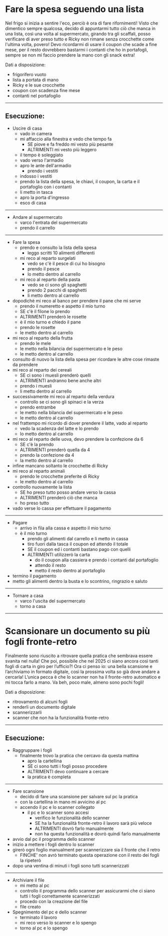 # Fare la spesa seguendo una lista

Nel frigo si inizia a sentire l'eco, perciò è ora di fare rifornimenti!
Visto che dimentico sempre qualcosa, decido di appuntarmi tutto ciò che manca in una lista, così una volta al supermercato, girando tra gli scaffali, posso verificare di aver preso tutto e Ricky non rimane senza crocchette come l'ultima volta, povero! Devo ricordarmi di usare il coupon che scade a fine mese, per il resto dovrebbero bastarmi i contanti che ho in portafogli, sempre se non mi faccio prendere la mano con gli snack extra!


Dati a disposizione:
- frigorifero vuoto
- lista a portata di mano
- Ricky e le sue crocchette
- coupon con scadenza fine mese
- contanti nel portafoglio
---

## Esecuzione:

- Uscire di casa
  - vado in camera
  - mi affaccio alla finestra e vedo che tempo fa
     - SE piove e fa freddo mi vesto più pesante
     - ALTRIMENTI mi vesto più leggero
  - il tempo è soleggiato
  - vado verso l'armadio
  - apro le ante dell'armadio
    - prendo i vestiti
  - indosso i vestiti
  - prendo la lista della spesa, le chiavi, il coupon, la carta e il portafoglio con i contanti
  - li metto in tasca
  - apro la porta d'ingresso
  - esco di casa
---
- Andare al supermercato
  - varco l'entrata del supermercato
  - prendo il carrello
---
- Fare la spesa
  - prendo e consulto la lista della spesa
    - leggo scritti 10 alimenti differenti
  - mi reco al reparto surgelati
    - vedo se c'è il pesce di cui ho bisogno
    - prendo il pesce
    - lo metto dentro al carrello
  - mi reco al reparto della pasta
    - vedo se ci sono gli spaghetti
    - prendo 2 pacchi di spaghetti
    - li metto dentro al carrello
 - dopodichè mi reco al banco per prendere il pane che mi serve
   - prendo il numeretto e aspetto il mio turno
   - SE c'è il filone lo prendo
   - ALTRIMENTI prenderò le rosette
   - è il mio turno e chiedo il pane
   - prendo le rosette 
   - le metto dentro al carrello
 - mi reco al reparto della frutta
   - prendo le mele
   - le metto nella bilancia del supermercato e le peso
   - le metto dentro al carrello 
 - consulto di nuovo la lista della spesa per ricordare le altre cose rimaste da prendere
 - mi reco al reparto dei cereali
   - SE ci sono i muesli prenderò quelli
   - ALTRIMENTI andranno bene anche altri
   - prendo i muesli
   - li metto dentro al carrello
 - successivamente mi reco al reparto della verdura
   - controllo se ci sono gli spinaci e la verza
   - prendo entrambe
   - le metto nella bilancia del supermercato e le peso
   - le metto dentro al carrello
 - nel frattempo mi ricordo di dover prendere il latte, vado al reparto
   - vedo la scadenza del latte e lo prendo
   - lo metto dentro al carrello
 - mi reco al reparto delle uova, devo prendere la confezione da 6
   - SE c'è la prendo
   - ALTRIMENTI prenderò quella da 4
   - prendo la confezione da 4
   - la metto dentro al carrello
 - infine mancano soltanto le crocchette di Ricky
 - mi reco al reparto animali
   - prendo le crocchette preferite di Ricky
   - le metto dentro al carrello
 - controllo nuovamente la lista
   - SE ho preso tutto posso andare verso la cassa
   - ALTRIMENTI prenderò ciò che manca
   - ho preso tutto
- vado verse lo cassa per effettuare il pagamento
---
- Pagare
  - arrivo in fila alla cassa e aspetto il mio turno
  - è il mio turno
     - prendo gli alimenti dal carrello e li metto in cassa
     - tiro fuori dalla tasca il coupon ed attendo il totale
     - SE il coupon ed i contanti bastano pago con quelli
     - ALTRIMENTI utilizzerò la carta
       - do il coupon alla cassiera e prendo i contanti dal portafoglio
       - attendo il resto
       - metto il resto dentro al portafoglio
 - termino il pagamento
 - metto gli alimenti dentro la busta e lo scontrino, ringrazio e saluto
 ---
- Tornare a casa
  - varco l'uscita del supermercato
  - torno a casa
---


# Scansionare un documento su più fogli fronte-retro

Finalmente sono riuscito a ritrovare quella pratica che sembrava essere svanita nel nulla! Che poi, possibile che nel 2025 ci siano ancora così tanti fogli di carta in giro per l’ufficio?! Ora ci penso io: una bella scansione e l’archiviamo in formato digitale, così la prossima volta so già dove andare a cercarla! L’unica pecca è che lo scanner non ha il fronte-retro automatico e mi tocca farlo a mano. Va beh, poco male, almeno sono pochi fogli!

Dati a disposizione:
- ritrovamento di alcuni fogli
- renderli un documento digitale
- scannerizzarli
- scanner che non ha la funzionalità fronte-retro
---

## Esecuzione:

- Raggruppare i fogli
  - finalmente trovo la pratica che cercavo da questa mattina
    - apro la cartellina
    - SE ci sono tutti i fogli posso procedere
    - ALTRIMENTI devo continuare a cercare
    - la pratica è completa
---
- Fare scansione
  - decido di fare una scansione per salvare sul pc la pratica
  - con la cartellina in mano mi avvicino al pc
  - accendo il pc e lo scanner collegato
    - il pc e lo scanner sono accesi
       - verifico le funzionalità dello scanner 
       - SE ha la funzionalità fronte-retro il lavoro sarà più veloce
       - ALTRIMENTI dovrò farlo manualmente
       - non ha questa funzionalità e dovrò quindi farlo manualmente 
 - avvio dal pc il programma dello scanner
 - inizio a mettere i fogli dentro lo scanner
 - girerò ogni foglio manualment per scannerizzare sia il fronte che il retro
    - FINCHE' non avrò terminato questa operazione con il resto dei fogli la ripeterò
- dopo una ventina di minuti i fogli sono tutti scannerizzati
---
- Archiviare il file
  - mi metto al pc
  - controllo il programma dello scanner per assicurarmi che ci siano tutti i fogli correttamente scannerizzati
  - procedo con la creazione del file
  - file creato
- Spegnimento del pc e dello scanner
  - terminato il lavoro
  - mi reco verso lo scanner e lo spengo
  - torno al pc e lo spengo




